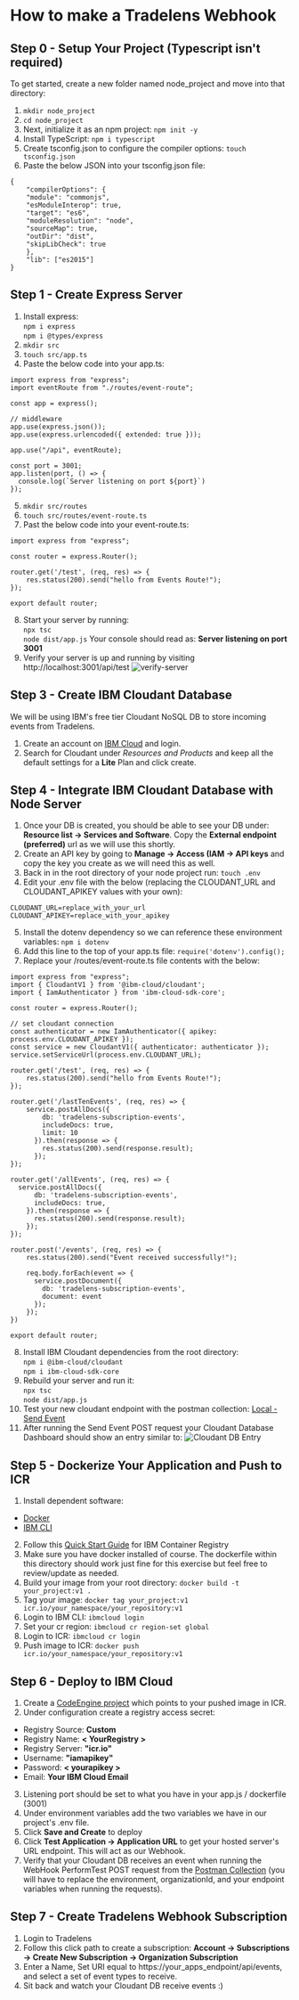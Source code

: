 # How to make a Tradelens Webhook

## Step 0 - Setup Your Project (Typescript isn't required)
To get started, create a new folder named node_project and move into that directory:
1. `mkdir node_project`
2. `cd node_project`
3. Next, initialize it as an npm project: `npm init -y`
4. Install TypeScript: `npm i typescript`
5. Create tsconfig.json to configure the compiler options: `touch tsconfig.json`
6. Paste the below JSON into your tsconfig.json file:
```
{
    "compilerOptions": {
    "module": "commonjs",
    "esModuleInterop": true,
    "target": "es6",
    "moduleResolution": "node",
    "sourceMap": true,
    "outDir": "dist",
    "skipLibCheck": true
    },
    "lib": ["es2015"] 
}
```
## Step 1 - Create Express Server
1. Install express:  
`npm i express`  
`npm i @types/express`
2. `mkdir src`
3. `touch src/app.ts`
4. Paste the below code into your app.ts:
```
import express from "express";
import eventRoute from "./routes/event-route";

const app = express();

// middleware
app.use(express.json());
app.use(express.urlencoded({ extended: true }));

app.use("/api", eventRoute);

const port = 3001;
app.listen(port, () => {
  console.log(`Server listening on port ${port}`)
});
```
5. `mkdir src/routes`
6. `touch src/routes/event-route.ts`
7. Past the below code into your event-route.ts:
```
import express from "express";

const router = express.Router();

router.get('/test', (req, res) => {
    res.status(200).send("hello from Events Route!");
});

export default router;
```
8. Start your server by running:  
`npx tsc`  
`node dist/app.js`
Your console should read as: **Server listening on port 3001**
9. Verify your server is up and running by visiting http://localhost:3001/api/test
![verify-server](./verifyServer.png)

## Step 3 - Create IBM Cloudant Database
We will be using IBM's free tier Cloudant NoSQL DB to store incoming events from Tradelens.

1. Create an account on [IBM Cloud](https://cloud.ibm.com/) and login.
2. Search for Cloudant under *Resources and Products* and keep all the default settings for a **Lite** Plan and click create.

## Step 4 - Integrate IBM Cloudant Database with Node Server
1. Once your DB is created, you should be able to see your DB under: **Resource list -> Services and Software**. Copy the **External endpoint (preferred)** url as we will use this shortly.
2. Create an API key by going to **Manage -> Access (IAM -> API keys** and copy the key you create as we will need this as well.
3. Back in in the root directory of your node project run: `touch .env`
4. Edit your .env file with the below (replacing the CLOUDANT_URL and CLOUDANT_APIKEY values with your own):
```
CLOUDANT_URL=replace_with_your_url
CLOUDANT_APIKEY=replace_with_your_apikey
```
5. Install the dotenv dependency so we can reference these environment variables: `npm i dotenv`
6. Add this line to the top of your app.ts file: `require('dotenv').config();`
7. Replace your /routes/event-route.ts file contents with the below:
```
import express from "express";
import { CloudantV1 } from '@ibm-cloud/cloudant';
import { IamAuthenticator } from 'ibm-cloud-sdk-core';

const router = express.Router();

// set cloudant connection
const authenticator = new IamAuthenticator({ apikey: process.env.CLOUDANT_APIKEY });
const service = new CloudantV1({ authenticator: authenticator });
service.setServiceUrl(process.env.CLOUDANT_URL);

router.get('/test', (req, res) => {
    res.status(200).send("hello from Events Route!");
});

router.get('/lastTenEvents', (req, res) => {
    service.postAllDocs({
        db: 'tradelens-subscription-events',
        includeDocs: true,
        limit: 10
      }).then(response => {
        res.status(200).send(response.result);
      });
});

router.get('/allEvents', (req, res) => {
  service.postAllDocs({
      db: 'tradelens-subscription-events',
      includeDocs: true,
    }).then(response => {
      res.status(200).send(response.result);
    });
});

router.post('/events', (req, res) => {
    res.status(200).send("Event received successfully!");

    req.body.forEach(event => {
      service.postDocument({
        db: 'tradelens-subscription-events',
        document: event
      });
    });    
})

export default router;
```
8. Install IBM Cloudant dependencies from the root directory:  
`npm i @ibm-cloud/cloudant`  
`npm i ibm-cloud-sdk-core`
9. Rebuild your server and run it:  
`npx tsc`  
`node dist/app.js`
10. Test your new cloudant endpoint with the postman collection:
[Local - Send Event](./postman_collection)
11. After running the Send Event POST request your Cloudant Database Dashboard should show an entry similar to:
![Cloudant DB Entry](./cloudantEvent.png)

## Step 5 - Dockerize Your Application and Push to ICR
1. Install dependent software:
- [Docker](https://docs.docker.com/engine/install/)
- [IBM CLI](https://cloud.ibm.com/docs/cli?topic=cli-install-ibmcloud-cli)
2. Follow this [Quick Start Guide](https://cloud.ibm.com/registry/start) for IBM Container Registry
3. Make sure you have docker installed of course. The dockerfile within this directory should work just fine for this exercise but feel free to review/update as needed.
2. Build your image from your root directory: `docker build -t your_project:v1 .`
3. Tag your image: `docker tag your_project:v1 icr.io/your_namespace/your_repository:v1`
4. Login to IBM CLI: `ibmcloud login`
5. Set your cr region: `ibmcloud cr region-set global`
6. Login to ICR: `ibmcloud cr login`
7. Push image to ICR: `docker push icr.io/your_namespace/your_repository:v1`
## Step 6 - Deploy to IBM Cloud
1. Create a [CodeEngine project](https://cloud.ibm.com/codeengine/overview) which points to your pushed image in ICR.
2. Under configuration create a registry access secret:
- Registry Source: **Custom**
- Registry Name: **< YourRegistry >**
- Registry Server: **"icr.io"**
- Username: **"iamapikey"**
- Password: **< yourapikey >**
- Email: **Your IBM Cloud Email**
3. Listening port should be set to what you have in your app.js / dockerfile (3001)
4. Under environment variables add the two variables we have in our project's .env file.
5. Click **Save and Create** to deploy
6. Click **Test Application -> Application URL** to get your hosted server's URL endpoint. This will act as our Webhook.
7. Verify that your Cloudant DB receives an event when running the WebHook PerformTest POST request from the [Postman Collection](./postman_collection/) (you will have to replace the environment, organizationId, and your endpoint variables when running the requests).
## Step 7 - Create Tradelens Webhook Subscription
1. Login to Tradelens
2. Follow this click path to create a subscription: **Account -> Subscriptions -> Create New Subscription -> Organization Subscription**
3. Enter a Name, Set URI equal to https://your_apps_endpoint/api/events, and select a set of event types to receive.
4. Sit back and watch your Cloudant DB receive events :)
